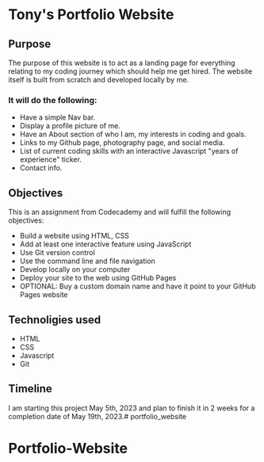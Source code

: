 # Tony's Portfolio Website

## Purpose
The purpose of this website is to act as a landing page for everything relating to my coding journey which should help me get hired. The website itself is built from scratch and developed locally by me. 
### It will do the following:
- Have a simple Nav bar.
- Display a profile picture of me.
- Have an About section of who I am, my interests in coding and goals.
- Links to my Github page, photography page, and social media.
- List of current coding skills with an interactive Javascript "years of experience" ticker.
- Contact info.

## Objectives
This is an assignment from Codecademy and will fulfill the following objectives:
- Build a website using HTML, CSS
- Add at least one interactive feature using JavaScript
- Use Git version control
- Use the command line and file navigation
- Develop locally on your computer
- Deploy your site to the web using GitHub Pages
- OPTIONAL: Buy a custom domain name and have it point to your GitHub Pages website

## Technoligies used
- HTML
- CSS
- Javascript
- Git

## Timeline
I am starting this project May 5th, 2023 and plan to finish it in 2 weeks for a completion date of May 19th, 2023.# portfolio_website

# Portfolio-Website
